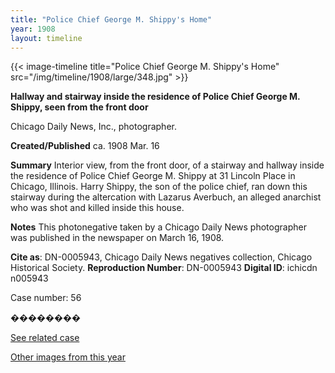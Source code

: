 ```yaml
---
title: "Police Chief George M. Shippy's Home"
year: 1908
layout: timeline
---
```


{{< image-timeline title="Police Chief George M. Shippy's Home" src="/img/timeline/1908/large/348.jpg" >}}


__**Hallway and stairway inside the residence of Police Chief George M. Shippy, seen from the front door**__

Chicago Daily News, Inc., photographer.

**Created/Published**
ca. 1908 Mar. 16

**Summary**
Interior view, from the front door, of a stairway and hallway inside the residence of Police Chief George M. Shippy at 31 Lincoln Place in Chicago, Illinois. Harry Shippy, the son of the police chief, ran down this stairway during the altercation with Lazarus Averbuch, an alleged anarchist who was shot and killed inside this house.

**Notes**
This photonegative taken by a Chicago Daily News photographer was published in the newspaper on March 16, 1908.

__Cite as__: DN-0005943, Chicago Daily News negatives collection, Chicago Historical Society.
__Reproduction Number__: DN-0005943
__Digital ID__: ichicdn n005943

Case number: 56

�������� 

[See related case](/database/55/)

[Other images from this year](/historical/timeline/1908)